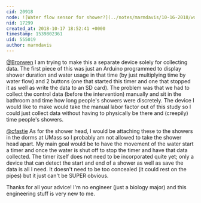 ```yaml
---
cid: 20918
node: ![Water flow sensor for shower?](../notes/marmdavis/10-16-2018/water-flow-sensor-for-shower)
nid: 17299
created_at: 2018-10-17 18:52:41 +0000
timestamp: 1539802361
uid: 555019
author: marmdavis
---
```


[@Bronwen](/profile/Bronwen)  I am trying to make this a separate device solely for collecting data. The first piece of this was just an Arduino programmed to display shower duration and water usage in that time (by just multiplying time by water flow) and 2 buttons (one that started this timer and one that stopped it as well as write the data to an SD card). The problem was that we had to collect the control data (before the intervention) manually and sit in the bathroom and time how long people's showers were discretely. The device I would like to make would take the manual labor factor out of this study so I could just collect data without having to physically be there and (creepily) time people's showers. 

[@cfastie](/profile/cfastie)  As for the shower head, I would be attaching these to the showers in the dorms at UMass so I probably am not allowed to take the shower head apart. My main goal would be to have the movement of the water start a timer and once the water is shut off to stop the timer and have that data collected. The timer itself does not need to be incorporated quite yet; only a device that can detect the start and end of a shower as well as save the data is all I need. It doesn't need to be too concealed (it could rest on the pipes) but it just can't be SUPER obvious. 

Thanks for all your advice! I'm no engineer (just a biology major) and this engineering stuff is very new to me. 